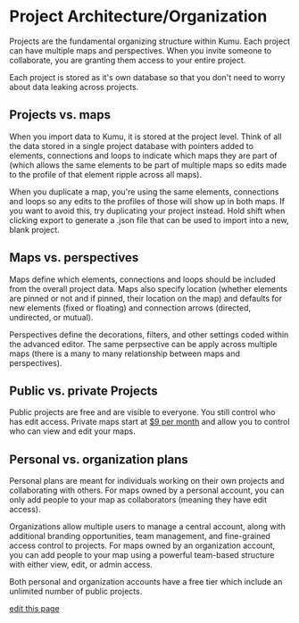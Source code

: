 # Project Architecture/Organization

Projects are the fundamental organizing structure within Kumu. Each project can have multiple maps and perspectives. When you invite someone to collaborate, you are granting them access to your entire project.

Each project is stored as it's own database so that you don't need to worry about data leaking across projects.

## Projects vs. maps

When you import data to Kumu, it is stored at the project level. Think of all the data stored in a single project database with pointers added to elements, connections and loops to indicate which maps they are part of (which allows the same elements to be part of multiple maps so edits made to the profile of that element ripple across all maps).

When you duplicate a map, you're using the same elements, connections and loops so any edits to the profiles of those will show up in both maps. If you want to avoid this, try duplicating your project instead. Hold shift when clicking export to generate a .json file that can be used to import into a new, blank project.

## Maps vs. perspectives

Maps define which elements, connections and loops should be included from the overall project data. Maps also specify location (whether elements are pinned or not and if pinned, their location on the map) and defaults for new elements (fixed or floating) and connection arrows (directed, undirected, or mutual).

Perspectives define the decorations, filters, and other settings coded within the advanced editor. The same perpsective can be apply across multiple maps (there is a many to many relationship between maps and perspectives).

## Public vs. private Projects

Public projects are free and are visible to everyone. You still control who has edit access. Private maps start at [$9 per month](https://kumu.io/pricing) and allow you to control who can view and edit your maps.

## Personal vs. organization plans

Personal plans are meant for individuals working on their own projects and collaborating with others. For maps owned by a personal account, you can only add people to your map as collaborators (meaning they have edit access).

Organizations allow multiple users to manage a central account, along with additional branding opportunities, team management, and fine-grained access control to projects. For maps owned by an organization account, you can add people to your map using a powerful team-based structure with either view, edit, or admin access.

Both personal and organization accounts have a free tier which include an unlimited number of public projects.

<span class="edit-link"><a href="https://github.com/kumu/docs/blob/master/guides/project-architecture.md" target="_blank"><i class="fa fa-github"></i> edit this page</a></span>
